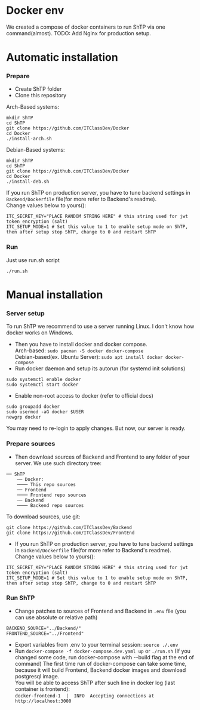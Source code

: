# Docker env
We created a compose of docker containers to run ShTP via one command(almost). TODO: Add Nginx for production setup.

# Automatic installation
### Prepare
* Create ShTP folder
* Clone this repository

Arch-Based systems:
```shell
mkdir ShTP
cd ShTP
git clone https://github.com/ITClassDev/Docker
cd Docker
./install-arch.sh
```
Debian-Based systems:
```shell
mkdir ShTP
cd ShTP
git clone https://github.com/ITClassDev/Docker
cd Docker
./install-deb.sh
```

If you run ShTP on production server, you have to tune backend settings in `Backend/Dockerfile` file(for more refer to Backend's readme). </br>
Change values below to yours():
```
ITC_SECRET_KEY="PLACE RANDOM STRING HERE" # this string used for jwt token encryption (salt)
ITC_SETUP_MODE=1 # Set this value to 1 to enable setup mode on ShTP, then after setup stop ShTP, change to 0 and restart ShTP
```

### Run

Just use run.sh script
```shell
./run.sh
```

# Manual installation
### Server setup
To run ShTP we recommend to use a server running Linux. I don't know how docker works on Windows. 
* Then you have to install docker and docker compose. </br>
Arch-based: `sudo pacman -S docker docker-compose`</br>
Debian-based(ex. Ubuntu Server): `sudo apt install docker docker-compose`
* Run docker daemon and setup its autorun (for systemd init solutions) </br>
```
sudo systemctl enable docker
sudo systemctl start docker
```
* Enable non-root access to docker (refer to official docs)</br>
```
sudo groupadd docker
sudo usermod -aG docker $USER
newgrp docker
```
You may need to re-login to apply changes. But now, our server is ready.

### Prepare sources
* Then download sources of Backend and Frontend to any folder of your server. We use such directory tree: </br>
```
── ShTP
    ── Docker:
    ──── This repo sources
    ── Frontend
    ──── Frontend repo sources
    ── Backend
    ──── Backend repo sources
```
To download sources, use git: 
```
git clone https://github.com/ITClassDev/Backend
git clone https://github.com/ITClassDev/FrontEnd
```
* If you run ShTP on production server, you have to tune backend settings in `Backend/Dockerfile` file(for more refer to Backend's readme). </br>
Change values below to yours():
```
ITC_SECRET_KEY="PLACE RANDOM STRING HERE" # this string used for jwt token encryption (salt)
ITC_SETUP_MODE=1 # Set this value to 1 to enable setup mode on ShTP, then after setup stop ShTP, change to 0 and restart ShTP
```
### Run ShTP
* Change patches to sources of Frontend and Backend in `.env` file (you can use absolute or relative path)
```
BACKEND_SOURCE="../Backend/"
FRONTEND_SOURCE="../Frontend"
```
* Export variables from .env to your terminal session: `source ./.env`
* Run `docker-compose -f docker-compose.dev.yaml up` or `./run.sh` (If you changed some code, run docker-compose with --build flag at the end of command)
The first time run of docker-compose can take some time, because it will build Frontend, Backend docker images and download postgresql image.
</br> You will be able to access ShTP after such line in docker log (last container is frontend): </br>
`docker-frontend-1  |  INFO  Accepting connections at http://localhost:3000`
